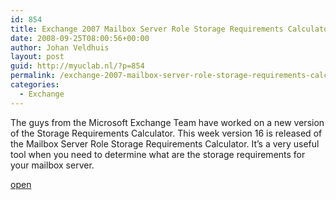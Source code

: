 ```yaml
---
id: 854
title: Exchange 2007 Mailbox Server Role Storage Requirements Calculator version 16.0
date: 2008-09-25T08:00:56+00:00
author: Johan Veldhuis
layout: post
guid: http://myuclab.nl/?p=854
permalink: /exchange-2007-mailbox-server-role-storage-requirements-calculator-versie-160/
categories:
  - Exchange
---
```

The guys from the Microsoft Exchange Team have worked on a new version of the Storage Requirements Calculator. This week version 16 is released of the Mailbox Server Role Storage Requirements Calculator. It&#8217;s a very useful tool when you need to determine what are the storage requirements for your mailbox server.

<a href="http://msexchangeteam.com/archive/2008/09/23/449899.aspx" target="_blank">open</a>